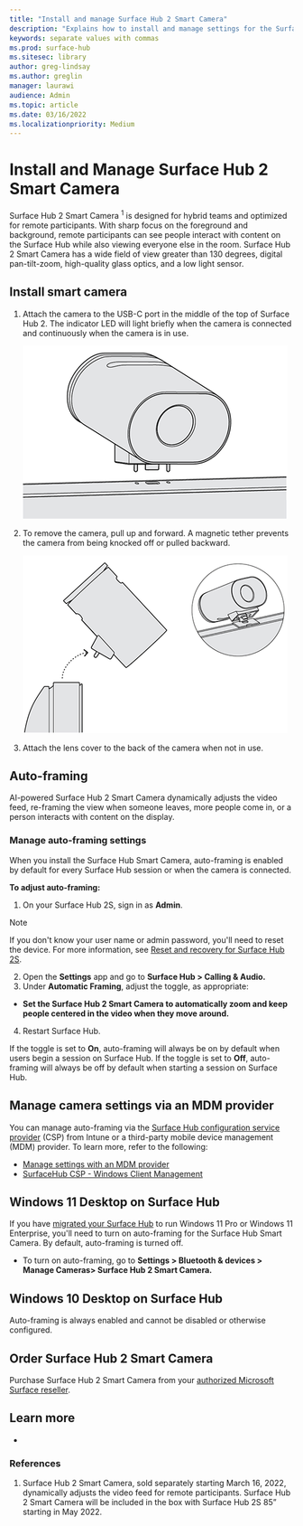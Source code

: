 ```yaml
---
title: "Install and manage Surface Hub 2 Smart Camera"
description: "Explains how to install and manage settings for the Surface Hub 2 Smart Camera."
keywords: separate values with commas
ms.prod: surface-hub
ms.sitesec: library
author: greg-lindsay
ms.author: greglin
manager: laurawi
audience: Admin
ms.topic: article
ms.date: 03/16/2022
ms.localizationpriority: Medium
---
```


# Install and Manage Surface Hub 2 Smart Camera

Surface Hub 2 Smart Camera <sup>1</sup> is designed for hybrid teams and optimized for remote participants. With sharp focus on the foreground and background, remote participants can see people interact with content on the Surface Hub while also viewing everyone else in the room. Surface Hub 2 Smart Camera has a wide field of view greater than 130 degrees, digital pan-tilt-zoom, high-quality glass optics, and a low light sensor.

## Install smart camera

1. Attach the camera to the USB-C port in the middle of the top of Surface Hub 2. The indicator LED will light briefly when the camera is connected and continuously when the camera is in use.

     ![Attach the camera to the USB-C port in the middle of the top of Surface Hub 2.](images/hub2smartcamera1.png)

2. To remove the camera, pull up and forward. A magnetic tether prevents the camera from being knocked off or pulled  backward.

    ![To remove the camera, pull up and forward.](images/hub2smartcamera2.png)

3. Attach the lens cover to the back of the camera when not in use.

## Auto-framing

AI-powered Surface Hub 2 Smart Camera dynamically adjusts the video feed, re-framing the view when someone leaves, more people come in, or a person interacts with content on the display.

### Manage auto-framing settings

When you install the Surface Hub Smart Camera, auto-framing is enabled by default for every Surface Hub session or when the camera is connected.

**To adjust auto-framing:**

1. On your Surface Hub 2S, sign in as **Admin**.

> [!NOTE]
> If you don't know your user name or admin password, you'll need to reset the device. For more information, see [Reset and recovery for Surface Hub 2S](/surface-hub/surface-hub-2s-recover-reset).

2. Open the **Settings** app and go to  **Surface Hub > Calling & Audio.**
3. Under **Automatic Framing**, adjust the toggle, as appropriate:

- **Set the Surface Hub 2 Smart Camera to automatically zoom and keep people centered in the video when they move around.**

4. Restart Surface Hub. 

If the toggle is set to **On**, auto-framing will always be on by default when users begin a session on Surface Hub. If the toggle is set to **Off**, auto-framing will always be off by default when starting a session on Surface Hub.

## Manage camera settings via an MDM provider

You can manage auto-framing via the [Surface Hub configuration service provider](/windows/client-management/mdm/surfacehub-csp) (CSP) from Intune or a third-party mobile device management (MDM) provider. To learn more, refer to the following:

- [Manage settings with an MDM provider](/surface-hub/manage-settings-with-mdm-for-surface-hub#create-custom-configuration-profile)
- [SurfaceHub CSP - Windows Client Management](/windows/client-management/mdm/surfacehub-csp)

## Windows 11 Desktop on Surface Hub

If you have [migrated your Surface Hub](surface-hub-2s-migrate-os.md) to run Windows 11 Pro or Windows 11 Enterprise, you'll need to turn on auto-framing for the Surface Hub Smart Camera. By default, auto-framing is turned off.

- To turn on auto-framing, go to **Settings > Bluetooth & devices > Manage Cameras>  Surface Hub 2 Smart Camera.**

## Windows 10 Desktop on Surface Hub

Auto-framing is always enabled and cannot be disabled or otherwise configured.

## Order Surface Hub 2 Smart Camera

Purchase Surface Hub 2 Smart Camera from your [authorized Microsoft Surface reseller](https://www.microsoft.com/surface/business/where-to-buy-microsoft-surface?).

## Learn more

- 

### References

1. Surface Hub 2 Smart Camera, sold separately starting March 16, 2022, dynamically adjusts the video feed for remote participants. Surface Hub 2 Smart Camera will be included in the box with Surface Hub 2S 85” starting in May 2022.
